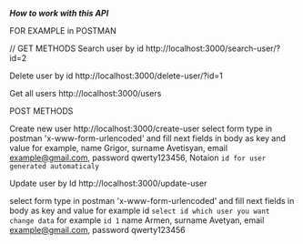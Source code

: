 *****How to work with this API*****

FOR EXAMPLE in POSTMAN

// GET METHODS
Search user by id
http://localhost:3000/search-user/?id=2

Delete user by id 
http://localhost:3000/delete-user/?id=1

Get all users
http://localhost:3000/users


POST METHODS

Create new user 
http://localhost:3000/create-user
select form type in postman 'x-www-form-urlencoded'
and fill next fields in body
as key and value for example,
name      Grigor,
surname   Avetisyan,
email     example@gmail.com,
password  qwerty123456,
Notaion `id for user generated automaticaly`

Update user by Id
http://localhost:3000/update-user

select form type in postman 'x-www-form-urlencoded'
and fill next fields in body
as key and value for example
id `select id which user you want change data` for example `id 1`
name      Armen,
surname   Avetyan,
email     example@gmail.com,
password  qwerty123456
